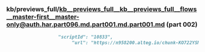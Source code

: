 ### kb/previews_full/kb__previews_full__kb__previews_full__flows__master-first__master-only@auth.har.part096.md.part001.md.part001.md (part 002)

```md
                   "scriptId": "10833",
                        "url": "https://n958200.alteg.io/chunk-KO722YSM.js",
     
```

```
